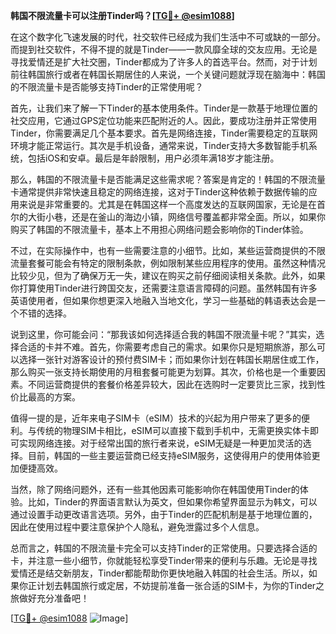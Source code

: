 **韩国不限流量卡可以注册Tinder吗？[[TG💪+ @esim1088](https://t.me/s/esim1088)]**

在这个数字化飞速发展的时代，社交软件已经成为我们生活中不可或缺的一部分。而提到社交软件，不得不提的就是Tinder——一款风靡全球的交友应用。无论是寻找爱情还是扩大社交圈，Tinder都成为了许多人的首选平台。然而，对于计划前往韩国旅行或者在韩国长期居住的人来说，一个关键问题就浮现在脑海中：韩国的不限流量卡是否能够支持Tinder的正常使用呢？

首先，让我们来了解一下Tinder的基本使用条件。Tinder是一款基于地理位置的社交应用，它通过GPS定位功能来匹配附近的人。因此，要成功注册并正常使用Tinder，你需要满足几个基本要求。首先是网络连接，Tinder需要稳定的互联网环境才能正常运行。其次是手机设备，通常来说，Tinder支持大多数智能手机系统，包括iOS和安卓。最后是年龄限制，用户必须年满18岁才能注册。

那么，韩国的不限流量卡是否能满足这些需求呢？答案是肯定的！韩国的不限流量卡通常提供非常快速且稳定的网络连接，这对于Tinder这种依赖于数据传输的应用来说是非常重要的。尤其是在韩国这样一个高度发达的互联网国家，无论是在首尔的大街小巷，还是在釜山的海边小镇，网络信号覆盖都非常全面。所以，如果你购买了韩国的不限流量卡，基本上不用担心网络问题会影响你的Tinder体验。

不过，在实际操作中，也有一些需要注意的小细节。比如，某些运营商提供的不限流量套餐可能会有特定的限制条款，例如限制某些应用程序的使用。虽然这种情况比较少见，但为了确保万无一失，建议在购买之前仔细阅读相关条款。此外，如果你打算使用Tinder进行跨国交友，还需要注意语言障碍的问题。虽然韩国有许多英语使用者，但如果你想更深入地融入当地文化，学习一些基础的韩语表达会是一个不错的选择。

说到这里，你可能会问：“那我该如何选择适合我的韩国不限流量卡呢？”其实，选择合适的卡并不难。首先，你需要考虑自己的需求。如果你只是短期旅游，那么可以选择一张针对游客设计的预付费SIM卡；而如果你计划在韩国长期居住或工作，那么购买一张支持长期使用的月租套餐可能更为划算。其次，价格也是一个重要因素。不同运营商提供的套餐价格差异较大，因此在选购时一定要货比三家，找到性价比最高的方案。

值得一提的是，近年来电子SIM卡（eSIM）技术的兴起为用户带来了更多的便利。与传统的物理SIM卡相比，eSIM可以直接下载到手机中，无需更换实体卡即可实现网络连接。对于经常出国的旅行者来说，eSIM无疑是一种更加灵活的选择。目前，韩国的一些主要运营商已经支持eSIM服务，这使得用户的使用体验更加便捷高效。

当然，除了网络问题外，还有一些其他因素可能影响你在韩国使用Tinder的体验。比如，Tinder的界面语言默认为英文，但如果你希望界面显示为韩文，可以通过设置手动更改语言选项。另外，由于Tinder的匹配机制是基于地理位置的，因此在使用过程中要注意保护个人隐私，避免泄露过多个人信息。

总而言之，韩国的不限流量卡完全可以支持Tinder的正常使用。只要选择合适的卡，并注意一些小细节，你就能轻松享受Tinder带来的便利与乐趣。无论是寻找爱情还是结交新朋友，Tinder都能帮助你更快地融入韩国的社会生活。所以，如果你正计划去韩国旅行或定居，不妨提前准备一张合适的SIM卡，为你的Tinder之旅做好充分准备吧！

[[TG💪+ @esim1088](https://t.me/s/esim1088) ![Image](https://i.postimg.cc/4NQfJmqS/Snipaste-2025-05-13-00-14-12.png)]